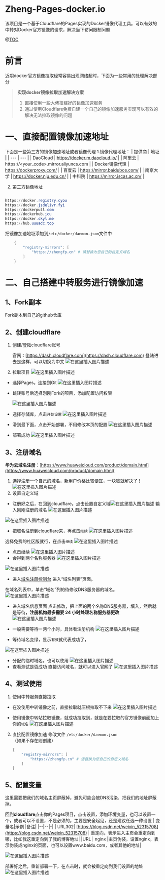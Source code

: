 # Zheng-Pages-docker.io
该项目是一个基于Cloudflare的Pages实现的Docker镜像代理工具。可以有效的中转对Docker官方镜像的请求，解决当下访问限制问题



@[TOC](目录)
# 前言

近期docker官方镜像拉取经常容易出现网络超时，下面为一些常用的处理解决部分

> **实现docker镜像拉取加速解决方案**
> 1. 直接使用一些大佬搭建好的镜像加速服务
> 2. 通过使用Cloudflare免费自建一个自己的镜像加速服务实现可以有效的解决无法拉取镜像的问题


# 一、直接配置镜像加速地址
下面是一些第三方的镜像加速地址或者镜像代理
1.镜像代理地址：
| 提供商 | 	地址 |
| --- | --- |
| DaoCloud | https://docker.m.daocloud.io/ |
| 阿里云 | https://<your_code>.mirror.aliyuncs.com |
| Docker镜像代理 | https://dockerproxy.com/ |
| 百度云 | https://mirror.baidubce.com/ |
| 南京大学 | https://docker.nju.edu.cn/ |
| 中科院 | https://mirror.iscas.ac.cn/ |


2. 第三方镜像地址
```powershell

https://docker.registry.cyou
https://docker.jsdelivr.fyi
https://dockerpull.com
https://dockerhub.icu
https://docker.ckyl.me
https://hub.uuuadc.top
```


把镜像加速地址添加到`/etc/docker/daemon.json`文件中

```powershell
	{
	    "registry-mirrors": [
	        "https://zhengfp.cn" # 请替换为您自己的自定义域名
	    ]
	}
```

# 二、自己搭建中转服务进行镜像加速
## 1、Fork副本
Fork副本到自己的github仓库


## 2、创建cloudflare
1. 创建/登陆cloudflare账号

	官网：[https://dash.cloudflare.com](https://dash.cloudflare.com)
	登陆进去是这样，可以切换为中文
![在这里插入图片描述](https://i-blog.csdnimg.cn/direct/29f1e7d164cd46c9a70b5717c6098dcb.png)

2. 拉取项目
![在这里插入图片描述](https://i-blog.csdnimg.cn/direct/46a00be0091d4060a3ed6b18a9a149ff.png)
- 选择Pages，连接到Git
![在这里插入图片描述](https://i-blog.csdnimg.cn/direct/6e6396657ac14f5cb6ca4cde126e34e8.png)
- 跳转账号后选择刚刚Fork的项目，添加配置访问权限

	![在这里插入图片描述](https://i-blog.csdnimg.cn/direct/3deb859fe7cf4439a5530b47c1ec6508.png)
- 选择存储库，点击`开始设置`
![在这里插入图片描述](https://i-blog.csdnimg.cn/direct/21ef4ac679b84bf1a14179493c797cb6.png)

- 滑到最下面，点击开始部署，不用修改本页的配置
![在这里插入图片描述](https://i-blog.csdnimg.cn/direct/1c172485aef54b18a992bfed19e3fb66.png)
- 部署成功
![在这里插入图片描述](https://i-blog.csdnimg.cn/direct/6ee644204fa0411f8d3764270fd666aa.png)





## 3、注册域名


**华为云域名注册**：[https://www.huaweicloud.com/product/domain.html](https://www.huaweicloud.com/product/domain.html)

1. 选择注册一个自己的域名，新用户价格比较便宜，一块钱就解决了！
![在这里插入图片描述](https://i-blog.csdnimg.cn/direct/7dd20f0d8ec74bd3b212777ddda60051.png)
2. 设置自定义域
- 注册好之后，在回到cloudflare，点击设置自定义域![在这里插入图片描述](https://i-blog.csdnimg.cn/direct/0c6af764f0d947acbc27c3b5f3161cfd.png)
输入刚刚注册的域名
![在这里插入图片描述](https://i-blog.csdnimg.cn/direct/7aa026004f374ec3acd359f945b3bac0.png)

![在这里插入图片描述](https://i-blog.csdnimg.cn/direct/a1a37a483d854af8b63b2cf88439f18d.png)

- 把域名注册到cloudflare来，再点击`继续`
![在这里插入图片描述](https://i-blog.csdnimg.cn/direct/22f32f9662f448e7a202f767a5be274e.png)



选择免费的社区版就行，在点击`继续`
![在这里插入图片描述](https://i-blog.csdnimg.cn/direct/50bf4af0b14244d3ac675e94a90d5e66.png)
- 点击继续
![在这里插入图片描述](https://i-blog.csdnimg.cn/direct/e18006354ca54042bfb588af4a74d67a.png)
- 会得到两个名称服务器
![在这里插入图片描述](https://i-blog.csdnimg.cn/direct/9bfc6790b9de4428b33e41d3e7789031.png)



![在这里插入图片描述](https://i-blog.csdnimg.cn/direct/a99f01732f1c487b918abf60de3c0f45.png)


- 进入[域名注册控制台](https://console.huaweicloud.com/domain/?region=cn-north-4#/domain/list)
进入“域名列表”页面。

在域名列表中，单击“域名”列的待修改DNS服务器的域名。
![在这里插入图片描述](https://i-blog.csdnimg.cn/direct/6a9aafeab6124f0d8b2e0a89ebad36e3.png)
- 进入域名信息页面
点击修改，把上面的两个名称DNS服务器，填入，然后就是等待，**注册机构最多需要 24 小时处理名称服务器更改**
![在这里插入图片描述](https://i-blog.csdnimg.cn/direct/ef902c19b3ca4d098d83ff6f6876613a.png)

- 一般需要等待一两个小时，具体看注册机构
![在这里插入图片描述](https://i-blog.csdnimg.cn/direct/2ede8df777d94633b4b35805c95ee835.png)

- 等待域名变绿，显示`有效`就代表成功了，

![在这里插入图片描述](https://i-blog.csdnimg.cn/direct/f1c53b9a55dd4147af63680bc222b411.png)

- 分配的临时域名，也可以使用
![在这里插入图片描述](https://i-blog.csdnimg.cn/direct/ed250752ac2448878b8c83ab0e0457e8.png)
- 查看测试是否成功
直接访问域名，就可以进入官网了
![在这里插入图片描述](https://i-blog.csdnimg.cn/direct/141b241369774a08965a9dd10092be7d.png)

## 4、测试使用
1. 使用中转服务直接拉取
- 在没使用中转镜像之前，直接拉取就压根拉取不下来
![在这里插入图片描述](https://i-blog.csdnimg.cn/direct/c7f6eaf377a848f5b7b26606ccedb96b.png)


- 使用镜像中转站拉取镜像，就成功拉取到，就是在要拉取的官方镜像前面加上你的`域名`
![在这里插入图片描述](https://i-blog.csdnimg.cn/direct/0333f764bdf04da296b486f06ac42ebb.png)


2. 直接配置镜像加速
修改文件 `/etc/docker/daemon.json`（如果不存在则创建）

	```powershell
	{
	    "registry-mirrors": [
	        "https://zhengfp.cn" # 请替换为您自己的自定义域名
	    ]
	}
	```

## 5、配置变量
这里需要把我们的域名主页屏蔽掉，避免可能会被DNS污染，把我们的地址屏蔽掉。

回到**cloudflare**点击你的Pages项目，点击设置，添加环境变量，也可以设置一个，或者可以不设置，不是必须的，主要是安全起见，还是建议任选一种设置
|  变量名|示例  |备注|
|--|--|-|
| URL302| [https://blog.csdn.net/weixin_52315708](https://blog.csdn.net/weixin_52315708) | 重定向，表示进入主页会重定向到哪，比如我这重定向到了我的博客地址|
|URL  | nginx |主页伪装，设置nginx，表示伪装成nginx的页面，也可以设置www.baidu.com，或者其他的地址|

![在这里插入图片描述](https://i-blog.csdnimg.cn/direct/8a0829db5c8c4bf38306f2bdeffedeb6.png)

部署好之后，重新部署一下，在点击时，就会被重定向到我们设置的地址
![在这里插入图片描述](https://i-blog.csdnimg.cn/direct/531bc39c74d94f40b472eb7e10dee9b9.png)
